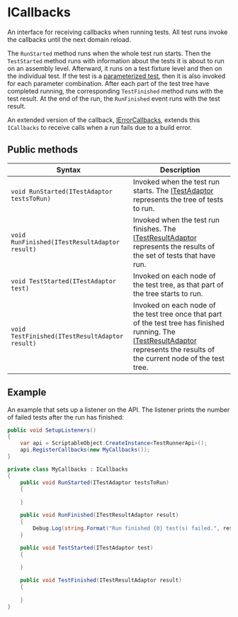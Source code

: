 # ICallbacks
An interface for receiving callbacks when running tests. All test runs invoke the callbacks until the next domain
reload.

The `RunStarted` method runs when the whole test run starts. Then the `TestStarted` method runs with information about
the tests it is about to run on an assembly level. Afterward, it runs on a test fixture level and then on the individual
test. If the test is a [parameterized test](./https://github.com/nunit/docs/wiki/Parameterized-Tests), then it is also
invoked for each parameter combination. After each part of the test tree have completed running, the
corresponding `TestFinished` method runs with the test result. At the end of the run, the `RunFinished` event runs with
the test result.

An extended version of the callback, [IErrorCallbacks](./reference-ierror-callbacks.md), extends this `ICallbacks` to
receive calls when a run fails due to a build error.

## Public methods

| Syntax                                         | Description                                                  |
| ---------------------------------------------- | ------------------------------------------------------------ |
| `void RunStarted(ITestAdaptor testsToRun)`     | Invoked when the test run starts. The [ITestAdaptor](./reference-itest-adaptor.md) represents the tree of tests to run. |
| `void RunFinished(ITestResultAdaptor result)`  | Invoked when the test run finishes. The [ITestResultAdaptor](./reference-itest-result-adaptor.md) represents the results of the set of tests that have run. |
| `void TestStarted(ITestAdaptor test)`          | Invoked on each node of the test tree, as that part of the tree starts to run. |
| `void TestFinished(ITestResultAdaptor result)` | Invoked on each node of the test tree once that part of the test tree has finished running. The [ITestResultAdaptor](./reference-itest-result-adaptor.md) represents the results of the current node of the test tree. |

## Example

An example that sets up a listener on the API. The listener prints the number of failed tests after the run has
finished:
``` C#
public void SetupListeners()
{
    var api = ScriptableObject.CreateInstance<TestRunnerApi>();
    api.RegisterCallbacks(new MyCallbacks());
}

private class MyCallbacks : ICallbacks
{
    public void RunStarted(ITestAdaptor testsToRun)
    {
  
    }

    public void RunFinished(ITestResultAdaptor result)
    {
        Debug.Log(string.Format("Run finished {0} test(s) failed.", result.FailCount));
    }

    public void TestStarted(ITestAdaptor test)
    {
  
    }

    public void TestFinished(ITestResultAdaptor result)
    {
  
    }
}
```